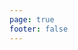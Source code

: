 ```yaml
---
page: true
footer: false
---
```


<script setup>
import Page from './components/PartnerPage.vue'
</script>

<Page partner="jump24" />
